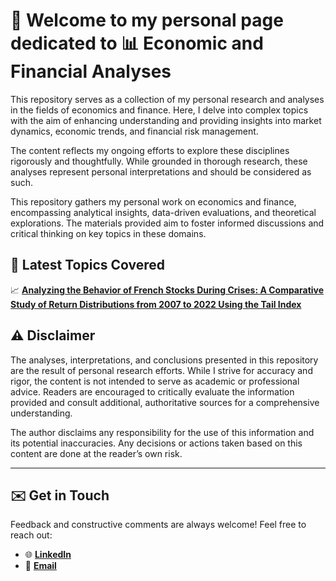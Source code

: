 <!--
**baptistewgn/baptistewgn** is a ✨ _special_ ✨ repository because its `README.md` (this file) appears on your GitHub profile.

Here are some ideas to get you started:

- 🔭 I’m currently working on ...
- 🌱 I’m currently learning ...
- 👯 I’m looking to collaborate on ...
- 🤔 I’m looking for help with ...
- 💬 Ask me about ...
- 📫 How to reach me: ...
- 😄 Pronouns: ...
- ⚡ Fun fact: ...
-->

# 👋 Welcome to my personal page dedicated to 📊 Economic and Financial Analyses  

This repository serves as a collection of my personal research and analyses in the fields of economics and finance. Here, I delve into complex topics with the aim of enhancing understanding and providing insights into market dynamics, economic trends, and financial risk management.  

The content reflects my ongoing efforts to explore these disciplines rigorously and thoughtfully. While grounded in thorough research, these analyses represent personal interpretations and should be considered as such.  

This repository gathers my personal work on economics and finance, encompassing analytical insights, data-driven evaluations, and theoretical explorations. The materials provided aim to foster informed discussions and critical thinking on key topics in these domains.  

## 🌟 Latest Topics Covered  

📈 [**Analyzing the Behavior of French Stocks During Crises: A Comparative Study of Return Distributions from 2007 to 2022 Using the Tail Index**](https://github.com/baptistewgn/CAC40-Behavior-During-Crisis)  

## ⚠️ Disclaimer  

The analyses, interpretations, and conclusions presented in this repository are the result of personal research efforts. While I strive for accuracy and rigor, the content is not intended to serve as academic or professional advice. Readers are encouraged to critically evaluate the information provided and consult additional, authoritative sources for a comprehensive understanding.  

The author disclaims any responsibility for the use of this information and its potential inaccuracies. Any decisions or actions taken based on this content are done at the reader’s own risk.  

---

## ✉️ Get in Touch  

Feedback and constructive comments are always welcome! Feel free to reach out:  
- 🌐 [**LinkedIn**](https://www.linkedin.com/in/baptistewaignon/)  
- 📩 [**Email**](mailto:baptiste.waignon@gmail.com)  
